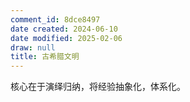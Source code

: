 ```yaml
---
comment_id: 8dce8497
date created: 2024-06-10
date modified: 2025-02-06
draw: null
title: 古希腊文明
---
```

核心在于演绎归纳，将经验抽象化，体系化。

<!-- more -->
